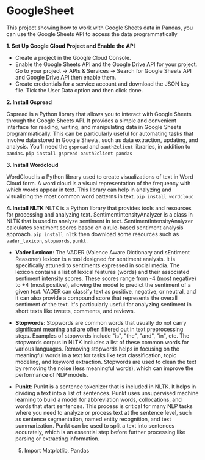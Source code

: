 # GoogleSheet

This project showing how to work with Google Sheets data in Pandas, you can use the Google Sheets API to access the data programmatically

**1. Set Up Google Cloud Project and Enable the API**

* Create a project in the Google Cloud Console.
* Enable the Google Sheets API and the Google Drive API for your project. 
  Go to your project -> APIs & Services -> Search for Google Sheets API and Google Drive API then enable them.
* Create credentials for a service account and download the JSON key file.
  Tick the User Data option and then click done.

**2. Install Gspread**

Gspread is a Python library that allows you to interact with Google Sheets through the Google Sheets API. It provides a simple and convenient interface for reading, writing, and manipulating data in Google Sheets programmatically. This can be particularly useful for automating tasks that involve data stored in Google Sheets, such as data extraction, updating, and analysis. You'll need the `gspread` and `oauth2client` libraries, in addition to `pandas`.
`pip install gspread oauth2client pandas`

**3. Install Wordcloud**

WordCloud is a Python library used to create visualizations of text in Word Cloud form. A word cloud is a visual representation of the frequency with which words appear in text. This library can help in analyzing and visualizing the most common word patterns in text.
`pip install wordcloud`

**4. Install NLTK**
NLTK is a Python library that provides tools and resources for processing and analyzing text. SentimentIntensityAnalyzer is a class in NLTK that is used to analyze sentiment in text. SentimentIntensityAnalyzer calculates sentiment scores based on a rule-based sentiment analysis approach.
`pip install nltk` then download some resources such as `vader_lexicon`, `stopwords`, `punkt`.

* **Vader Lexicon**: The VADER (Valence Aware Dictionary and sEntiment Reasoner) lexicon is a tool designed for sentiment analysis. It is specifically attuned to sentiments expressed in social media. The lexicon contains a list of lexical features (words) and their associated sentiment intensity scores. These scores range from -4 (most negative) to +4 (most positive), allowing the model to predict the sentiment of a given text. VADER can classify text as positive, negative, or neutral, and it can also provide a compound score that represents the overall sentiment of the text. It's particularly useful for analyzing sentiment in short texts like tweets, comments, and reviews.

* **Stopwords**: Stopwords are common words that usually do not carry significant meaning and are often filtered out in text preprocessing steps. Examples of stopwords include "is", "the", "and", "in", etc. The stopwords corpus in NLTK includes a list of these common words for various languages. Removing stopwords helps in focusing on the meaningful words in a text for tasks like text classification, topic modeling, and keyword extraction. Stopwords are used to clean the text by removing the noise (less meaningful words), which can improve the performance of NLP models.

* **Punkt**: Punkt is a sentence tokenizer that is included in NLTK. It helps in dividing a text into a list of sentences. Punkt uses unsupervised machine learning to build a model for abbreviation words, collocations, and words that start sentences. This process is critical for many NLP tasks where you need to analyze or process text at the sentence level, such as sentence segmentation, named entity recognition, and text summarization. Punkt can be used to split a text into sentences accurately, which is an essential step before further processing like parsing or extracting information.

  5. Import Matplotlib, Pandas
